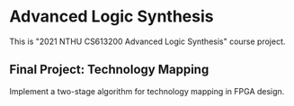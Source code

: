# Advanced Logic Synthesis
This is "2021 NTHU CS613200 Advanced Logic Synthesis" course project.

## Final Project: Technology Mapping
Implement a two-stage algorithm for technology mapping in FPGA design.
